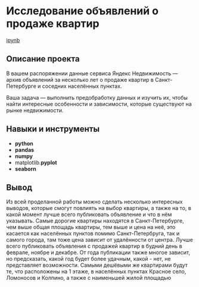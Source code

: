 # Исследование объявлений о продаже квартир

[ipynb](https://github.com/volovik-denis/yandex-practicum/blob/main/DA%2003%20Real%20estate%20price%20analysis/Исследование%20объявлений%20о%20продаже%20квартир.ipynb)

## Описание проекта

В вашем распоряжении данные сервиса Яндекс Недвижимость — архив объявлений за несколько лет о продаже квартир в Санкт-Петербурге и соседних населённых пунктах.

Ваша задача — выполнить предобработку данных и изучить их, чтобы найти интересные особенности и зависимости, которые существуют на рынке недвижимости.

## Навыки и инструменты

- **python**
- **pandas**
- **numpy**
- matplotlib.**pyplot**
- **seaborn**

## Вывод

Из всей проделанной работы можно сделать несколько интересных выводов, которые смогут повлиять на выбор квартиры, а также на то, в какой момент лучше всего публиковать объявление и что в нём указывать. Самые дорогие квартиры находятся в Санкт-Петербурге, чем выше общая площадь квартиры, тем выше и цена на неё, это касается как населённых пунктов помимо Санкт-Петербруга, так и самого города, там тоже цена зависит от удалённости от центра. Лучше всего публиковать объявления с продажей квартир в будний день в феврале, ноябре и декабре. От года публикации также многое зависит, но предсказать, какой год будет более удачным, какой - нет, не представляет возможности. Самыми дешёвыми же квартирами будут те, что расположены на 1 этаже, в населённых пунктах Красное село, Ломоносов и Колпино, а также с наименьшей жилой площадью
